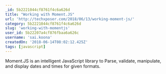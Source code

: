 ```yaml
---
_id: 5b2221044cf8761f4c6a626d
title: "Working with Moment.JS"
url: 'http://techxposer.com/2018/06/13/working-moment-js/'
category: 5b2221044cf8761f4c6a626d
slug: 'working-with-momentjs'
user_id: 5b22207a4cf876fbaa6a626c
username: 'sai.koona'
createdOn: '2018-06-14T08:02:12.425Z'
tags: [javascript]
---
```


Moment.JS is an intelligent JavaScript library to Parse, validate, manipulate, and display dates and times for given formats.
